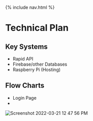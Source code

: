 {% include nav.html %}

# Technical Plan

## Key Systems
- Rapid API
- Firebase/other Databases
- Raspberry Pi (Hosting)

## Flow Charts

- Login Page
- 
![Screenshot 2022-03-21 12 47 56 PM](https://user-images.githubusercontent.com/89167131/159352301-63eb8006-2859-4154-ad46-bf41bdf4f136.png)



